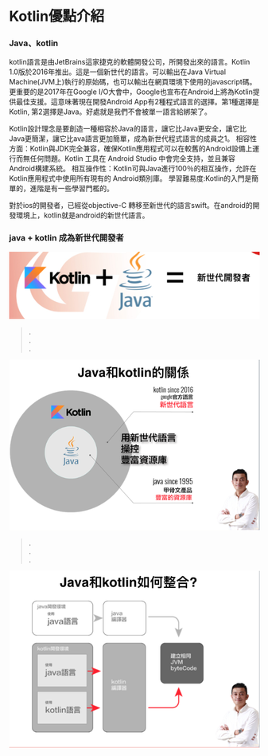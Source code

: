 # Kotlin優點介紹
### Java、kotlin
kotlin語言是由JetBrains這家捷克的軟體開發公司，所開發出來的語言。Kotlin 1.0版於2016年推出。這是一個新世代的語言。可以輸出在Java Virtual Machine(JVM上)執行的原始碼，也可以輸出在網頁環境下使用的javascript碼。更重要的是2017年在Google I/O大會中，Google也宣布在Android上將為Kotlin提供最佳支援。這意味著現在開發Android App有2種程式語言的選擇。第1種選擇是Kotlin, 第2選擇是Java。好處就是我們不會被單一語言給綁架了。

Kotlin設計理念是要創造一種相容於Java的語言，讓它比Java更安全，讓它比Java更簡潔，讓它比ava語言更加簡單，成為新世代程式語言的成員之1。
相容性方面：Kotlin與JDK完全兼容，確保Kotlin應用程式可以在較舊的Android設備上運行而無任何問題。Kotlin 工具在 Android Studio 中會完全支持，並且兼容Android構建系統。
相互操作性：Kotlin可與Java進行100％的相互操作，允許在 Kotlin應用程式中使用所有現有的 Android類別庫。
學習難易度:Kotlin的入門是簡單的，進階是有一些學習門檻的。

對於ios的開發者，已經從objective-C 轉移至新世代的語言swift。在android的開發環境上，kotlin就是android的新世代語言。

### java + kotlin 成為新世代開發者
![新世代開發者](pic1.png)
>  .  
>  .   
>  . 
 

![Java和kotlin的關係](pic2.png)

>  .  
>  .   
>  .


![Java和kotlin如何整合?](pic3.png)



